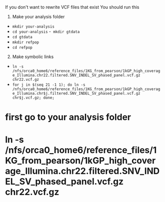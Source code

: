 If you don't want to rewrite VCF files that exist
You should run this

1. Make your analysis folder
- `mkdir your-analysis`
- `cd your-analysis`
-` mkdir gtdata`
- `cd gtdata`
- `mkdir refpop`
- `cd refpop`
2. Make symbolic links
- `ln -s /nfs/orca0_home6/reference_files/1KG_from_pearson/1kGP_high_coverage_Illumina.chr22.filtered.SNV_INDEL_SV_phased_panel.vcf.gz chr22.vcf.gz`
- `for j in $(seq 21 -1 1); do ln -s /nfs/orca0_home6/reference_files/1KG_from_pearson/1kGP_high_coverage_Illumina.chr$j.filtered.SNV_INDEL_SV_phased_panel.vcf.gz chr$j.vcf.gz; done;`

# first go to your analysis folder
# ln -s /nfs/orca0_home6/reference_files/1KG_from_pearson/1kGP_high_coverage_Illumina.chr22.filtered.SNV_INDEL_SV_phased_panel.vcf.gz chr22.vcf.gz


